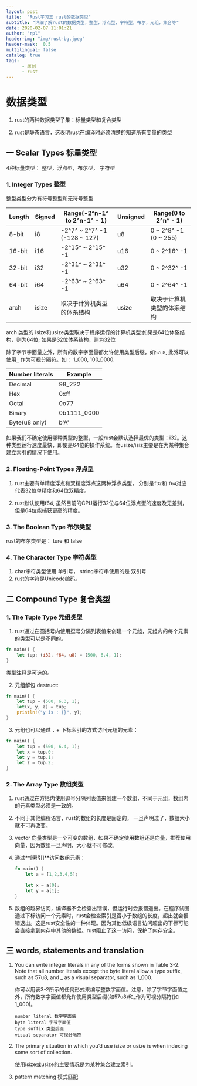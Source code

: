 ```yaml
---
layout: post
title:  "Rust学习三 rust的数据类型"
subtitle: "详细了解rust的数据类型，整型，浮点型，字符型，布尔，元组，集合等"
date: 2020-02-07 11:01:21
author: "rpl"
header-img: "img/rust-bg.jpeg"
header-mask:  0.5
multilingual: false
catalog: true
tags:
      - 原创
      - rust
---
```


# 数据类型

1. rust的两种数据类型子集：标量类型和复合类型

2. rust是静态语言，这表明rust在编译时必须清楚的知道所有变量的类型

   

## 一 Scalar Types 标量类型

4种标量类型： 整型，浮点型，布尔型， 字符型



### 1. Integer Types 整型
整型类型分为有符号整型和无符号整型

| Length | Signed | Range(-2^n-1^ to  2^n-1^ - 1) | Unsigned | Range(0 to 2^n^ - 1)       |
| ------ | ------ | ----------------------------- | -------- | -------------------------- |
| 8-bit  | i8     | -2^7^ ~ 2^7^ -1 (-128 ~ 127)  | u8       | 0 ~ 2^8^ -1 (0 ~ 255)      |
| 16-bit | i16    | -2^15^ ~ 2^15^ -1             | u16      | 0 ~ 2^16^ -1               |
| 32-bit | i32    | -2^31^ ~ 2^31^ -1             | u32      | 0 ~ 2^32^ -1               |
| 64-bit | i64    | -2^63^ ~ 2^63^ -1             | u64      | 0 ~ 2^64^ -1               |
| arch   | isize  | 取决于计算机类型的体系结构    | usize    | 取决于计算机类型的体系结构 |

arch 类型的 isize和usize类型取决于程序运行的计算机类型:如果是64位体系结构，则为64位; 如果是32位体系结构，则为32位

除了字节字面量之外，所有的数字字面量都允许使用类型后缀，如`57u8`, 此外可以使用`_` 作为可视分隔符。如： 1_000, 100_0000.

| Number literals | Example     |
| --------------- | ----------- |
| Decimal         | 98_222      |
| Hex             | 0xff        |
| Octal           | 0o77        |
| Binary          | 0b1111_0000 |
| Byte(u8 only)   | b'A'        |

如果我们不确定使用哪种类型的整型，一般rust会默认选择最优的类型：i32。这种类型运行速度最快，即使是64位的操作系统。而usize/isiz主要是在为某种集合建立索引的情况下使用。



### 2. Floating-Point Types 浮点型

1. rust主要有单精度浮点和双精度浮点这两种浮点类型， 分别是`f32`和 `f64`对应代表32位单精度和64位双精度。 

2. rust默认使用f64, 虽然目前的CPU运行32位与64位浮点型的速度及无差别，但是64位能捕获更高的精度。



### 3. The Boolean Type 布尔类型

rust的布尔类型是： ture 和 false



### 4. The Character Type 字符类型

1. char字符类型使用 单引号， string字符串使用的是 双引号
2. rust的字符是Unicode编码。



## 二  Compound Type 复合类型

### 1. The Tuple Type 元组类型

1. rust通过在圆括号内使用逗号分隔列表值来创建一个元组，元组内的每个元素的类型可以是不同的。

```rust
fn main() {
    let tup: (i32, f64, u8) = (500, 6.4, 1); 
}
```

类型注释是可选的。

2. 元组解包 destruct: 

```rust
fn main() {
    let tup = (500, 6.3, 1);
    let(x, y, z) = tup;
    println!("y is : {}", y);
}
```

3. 元组也可以通过 `.` + 下标索引的方式访问元组的元素：

```rust
fn main() {
    let tup = (500, 6.4, 1);
    let x = tup.0;
    let y = tup.1;
    let z = tup.2;
}
```



### 2. The Array Type 数组类型

1. rust通过在方括内使用逗号分隔列表值来创建一个数组，不同于元组，数组内的元素类型必须是一致的。

2. 不同于其他编程语言，rust的数组的长度是固定的， 一旦声明过了，数组大小就不可再改变。
3. vector 向量类型是一个可变的数组，如果不确定使用数组还是向量，推荐使用向量，因为数组一旦声明，大小就不可修改。

4. 通过**[索引]**访问数组元素：

   ```rust
   fn main() {
       let a = [1,2,3,4,5];
       
       let x = a[0];
       let y = a[1];
   }
   ```

5. 数组的越界访问，编译器不会检查出错误，但运行时会报错退出。在程序试图通过下标访问一个元素时，rust会检查索引是否小于数组的长度，超出就会报错退出。这是rust安全性的一种体现。因为其他低级语言访问超出的下标可能会直接拿到内存中其他的数据。rust阻止了这一访问，保护了内存安全。

   


## 三 words,  statements and translation

1. You can write integer literals in any of the forms shown in Table 3-2. Note that all number literals except the byte literal allow a type suffix, such as 57u8, and _ as a visual separator, such as 1_000.
	
	你可以用表3-2所示的任何形式来编写整数字面值。注意，除了字节字面值之外，所有数字字面值都允许使用类型后缀(如57u8)和_作为可视分隔符(如1_000)。
	```
	number literal 数字字面值
	byte literal 字节字面值
	type suffix 类型后缀
	visual separator 可视分隔符
	```
	
2. The primary situation in which you’d use isize or usize is when indexing some sort of collection.

	使用isize或usize的主要情况是为某种集合建立索引。


3. pattern matching 模式匹配








